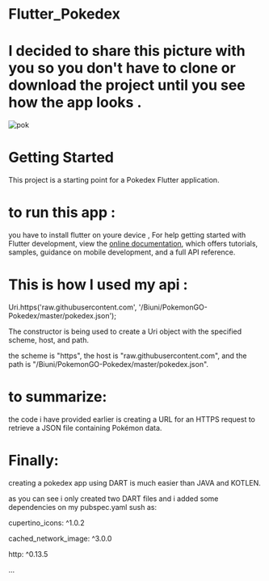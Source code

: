 # Flutter_Pokedex
# I decided to share this picture with you so you don't have to clone or download the project until you see how the app looks .

![pok](https://user-images.githubusercontent.com/121731124/231594422-839097fc-cb0c-4fb3-84e1-6b54ecec5a8c.png)




# Getting Started

This project is a starting point for a Pokedex Flutter application.

# to run this app :

you have to install flutter on youre device ,
For help getting started with Flutter development, view the
[online documentation](https://docs.flutter.dev/), which offers tutorials,
samples, guidance on mobile development, and a full API reference.


# This is how I used my api :

Uri.https('raw.githubusercontent.com', '/Biuni/PokemonGO-Pokedex/master/pokedex.json');

The constructor is being used to create a Uri object with the specified scheme, host, and path.

the scheme is "https", the host is "raw.githubusercontent.com", and the path is "/Biuni/PokemonGO-Pokedex/master/pokedex.json".

# to summarize:

the code i have provided earlier is creating a URL for an HTTPS request to retrieve a JSON file containing Pokémon data.

# Finally:

creating a pokedex app using DART is much easier than JAVA and KOTLEN.

as you can see i only created two DART files and i added some dependencies on my pubspec.yaml sush as:

cupertino_icons: ^1.0.2

cached_network_image: ^3.0.0

http: ^0.13.5

...




